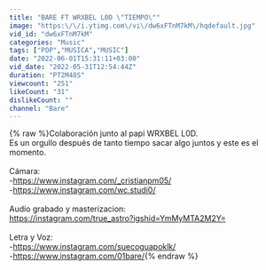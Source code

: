 ```yaml
---
title: "BARE FT WRXBEL L0D \"TIEMPO\""
image: "https:\/\/i.ytimg.com\/vi\/dw6xFTnM7kM\/hqdefault.jpg"
vid_id: "dw6xFTnM7kM"
categories: "Music"
tags: ["POP","MUSICA","MUSIC"]
date: "2022-06-01T15:31:11+03:00"
vid_date: "2022-05-31T12:54:44Z"
duration: "PT2M48S"
viewcount: "251"
likeCount: "31"
dislikeCount: ""
channel: "Bare"
---
```

{% raw %}Colaboración junto al papi WRXBEL L0D.<br />Es un orgullo después de tanto tiempo sacar algo juntos y este es el momento.<br /><br />Cámara: <br />-<a rel="nofollow" target="blank" href="https://www.instagram.com/_cristianpm05/">https://www.instagram.com/_cristianpm05/</a><br />-<a rel="nofollow" target="blank" href="https://www.instagram.com/wc.studi0/">https://www.instagram.com/wc.studi0/</a><br /><br />Audio grabado y masterizacion:<br /><a rel="nofollow" target="blank" href="https://instagram.com/true_astro?igshid=YmMyMTA2M2Y=">https://instagram.com/true_astro?igshid=YmMyMTA2M2Y=</a><br /><br />Letra y Voz:<br />-<a rel="nofollow" target="blank" href="https://www.instagram.com/suecoguapoklk/">https://www.instagram.com/suecoguapoklk/</a><br />-<a rel="nofollow" target="blank" href="https://www.instagram.com/01bare/">https://www.instagram.com/01bare/</a>{% endraw %}
